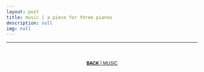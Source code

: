 ```yaml
---
layout: post
title: music | a piece for three pianos
description: null
img: null
---
```


***

<br/>
<!--
<iframe width="100%" height="300" scrolling="no" frameborder="no" allow="autoplay" src="https://w.soundcloud.com/player/?url=https%3A//api.soundcloud.com/playlists/94358087&color=%23666666&auto_play=false&hide_related=false&show_comments=true&show_user=true&show_reposts=false&show_teaser=true&visual=true"></iframe>
-->
<br/>

<center><sup><a href="http://jared-desjardins.github.io/pages/5_music/"><b>BACK</b> | MUSIC</a></sup></center>
